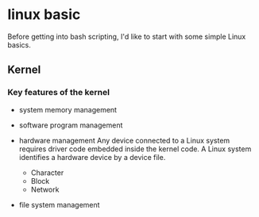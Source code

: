 # linux basic
Before getting into bash scripting, I'd like to start with some simple Linux basics.

## Kernel

### Key features of the kernel
* system memory management

* software program management

* hardware management
Any device connected to a Linux system requires driver code embedded inside the kernel code.
A Linux system identifies a hardware device by a device file.
    * Character
    * Block
    * Network

* file system management
